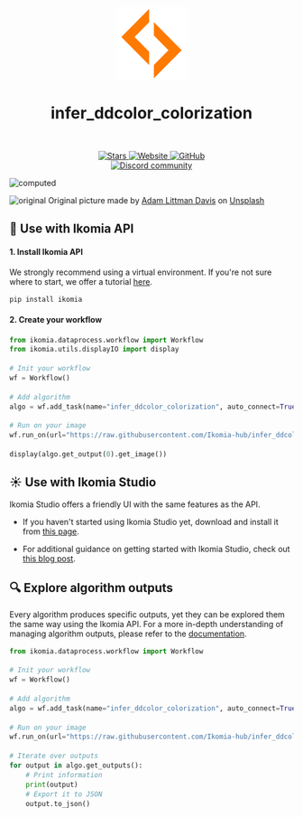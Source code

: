 <div align="center">
  <img src="https://raw.githubusercontent.com/Ikomia-hub/infer_ddcolor_colorization/main/images/icon.png" alt="Algorithm icon">
  <h1 align="center">infer_ddcolor_colorization</h1>
</div>
<br />
<p align="center">
    <a href="https://github.com/Ikomia-hub/infer_ddcolor_colorization">
        <img alt="Stars" src="https://img.shields.io/github/stars/Ikomia-hub/infer_ddcolor_colorization">
    </a>
    <a href="https://app.ikomia.ai/hub/">
        <img alt="Website" src="https://img.shields.io/website/http/app.ikomia.ai/en.svg?down_color=red&down_message=offline&up_message=online">
    </a>
    <a href="https://github.com/Ikomia-hub/infer_ddcolor_colorization/blob/main/LICENSE.md">
        <img alt="GitHub" src="https://img.shields.io/github/license/Ikomia-hub/infer_ddcolor_colorization.svg?color=blue">
    </a>    
    <br>
    <a href="https://discord.com/invite/82Tnw9UGGc">
        <img alt="Discord community" src="https://img.shields.io/badge/Discord-white?style=social&logo=discord">
    </a> 
</p>

![computed](https://raw.githubusercontent.com/Ikomia-hub/infer_ddcolor_colorization/main/images/result.png)

![original](https://unsplash.com/photos/CIian0EjHAU/download?ixid=M3wxMjA3fDB8MXxhbGx8fHx8fHx8fHwxNzA1NTc0Nzk0fA&force=true)
Original picture made by <a href="https://unsplash.com/fr/@adamlittmandavis?utm_content=creditCopyText&utm_medium=referral&utm_source=unsplash">Adam Littman Davis</a> on <a href="https://unsplash.com/fr/photos/photo-en-niveaux-de-gris-de-montagnes-et-darbres-CIian0EjHAU?utm_content=creditCopyText&utm_medium=referral&utm_source=unsplash">Unsplash</a>
  
## :rocket: Use with Ikomia API

#### 1. Install Ikomia API

We strongly recommend using a virtual environment. If you're not sure where to start, we offer a tutorial [here](https://www.ikomia.ai/blog/a-step-by-step-guide-to-creating-virtual-environments-in-python).

```sh
pip install ikomia
```

#### 2. Create your workflow

```python
from ikomia.dataprocess.workflow import Workflow
from ikomia.utils.displayIO import display

# Init your workflow
wf = Workflow()

# Add algorithm
algo = wf.add_task(name="infer_ddcolor_colorization", auto_connect=True)

# Run on your image  
wf.run_on(url="https://raw.githubusercontent.com/Ikomia-hub/infer_ddcolor_colorization/main/images/original.jpg")

display(algo.get_output(0).get_image())
```

## :sunny: Use with Ikomia Studio

Ikomia Studio offers a friendly UI with the same features as the API.

- If you haven't started using Ikomia Studio yet, download and install it from [this page](https://www.ikomia.ai/studio).

- For additional guidance on getting started with Ikomia Studio, check out [this blog post](https://www.ikomia.ai/blog/how-to-get-started-with-ikomia-studio).

## :mag: Explore algorithm outputs

Every algorithm produces specific outputs, yet they can be explored them the same way using the Ikomia API. For a more in-depth understanding of managing algorithm outputs, please refer to the [documentation](https://ikomia-dev.github.io/python-api-documentation/advanced_guide/IO_management.html).

```python
from ikomia.dataprocess.workflow import Workflow

# Init your workflow
wf = Workflow()

# Add algorithm
algo = wf.add_task(name="infer_ddcolor_colorization", auto_connect=True)

# Run on your image  
wf.run_on(url="https://raw.githubusercontent.com/Ikomia-hub/infer_ddcolor_colorization/main/images/original.jpg")

# Iterate over outputs
for output in algo.get_outputs():
    # Print information
    print(output)
    # Export it to JSON
    output.to_json()
```